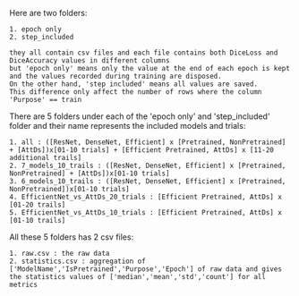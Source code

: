 Here are two folders:

    1. epoch only
    2. step_included

    they all contain csv files and each file contains both DiceLoss and DiceAccuracy values in different columns
    but 'epoch only' means only the value at the end of each epoch is kept and the values recorded during training are disposed.
    On the other hand, 'step included' means all values are saved.
    This difference only affect the number of rows where the column 'Purpose' == train

There are 5 folders under each of the 'epoch only' and 'step_included' folder and their name represents the included models and trials:
    
    1. all : ([ResNet, DenseNet, Efficient] x [Pretrained, NonPretrained] + [AttDs])x[01-10 trials] + [Efficient Pretrained, AttDs] x [11-20 additional trails]
    2. 7_models_10_trails : ([ResNet, DenseNet, Efficient] x [Pretrained, NonPretrained] + [AttDs])x[01-10 trials]
    3. 6_models_10_trails : ([ResNet, DenseNet, Efficient] x [Pretrained, NonPretrained])x[01-10 trials]
    4. EfficientNet_vs_AttDs_20_trials : [Efficient Pretrained, AttDs] x [01-20 trails]
    5. EfficientNet_vs_AttDs_10_trials : [Efficient Pretrained, AttDs] x [01-10 trails]
        
All these 5 folders has 2 csv files:
    
    1. raw.csv : the raw data
    2. statistics.csv : aggregation of ['ModelName','IsPretrained','Purpose','Epoch'] of raw data and gives the statistics values of ['median','mean','std','count'] for all metrics
